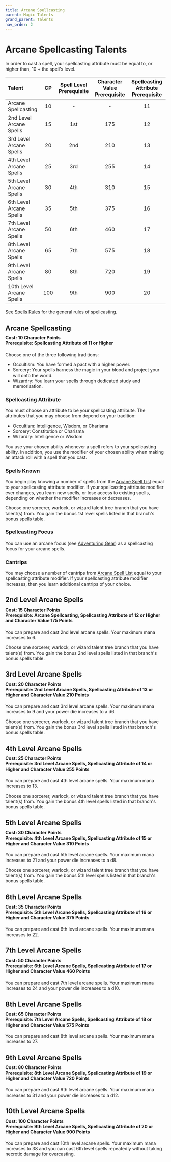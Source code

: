```yaml
---
title: Arcane Spellcasting
parent: Magic Talents
grand_parent: Talents
nav_order: 2
---
```


# Arcane Spellcasting Talents
In order to cast a spell, your spellcasting attribute must be equal to, or higher than, 10 + the spell's level.

| Talent | CP | Spell Level Prerequisite | Character Value Prerequisite | Spellcasting Attribute Prerequisite |
|:-------|:--:|:------------------------:|:----------------------------:|:-----------------------------------:|
| Arcane Spellcasting      | 10  | -   | -   | 11 |
| 2nd Level Arcane Spells  | 15  | 1st | 175 | 12 |
| 3rd Level Arcane Spells  | 20  | 2nd | 210 | 13 |
| 4th Level Arcane Spells  | 25  | 3rd | 255 | 14 |
| 5th Level Arcane Spells  | 30  | 4th | 310 | 15 |
| 6th Level Arcane Spells  | 35  | 5th | 375 | 16 |
| 7th Level Arcane Spells  | 50  | 6th | 460 | 17 |
| 8th Level Arcane Spells  | 65  | 7th | 575 | 18 |
| 9th Level Arcane Spells  | 80  | 8th | 720 | 19 |
| 10th Level Arcane Spells | 100 | 9th | 900 | 20 |

See [Spells Rules](https://stormchaserroleplaying.com/stormchaserRPG/Spellcasting/) for the general rules of spellcasting.

## Arcane Spellcasting

<div style="margin-top:-10px;"></div>

#### **Cost:** 10 Character Points<br>**Prerequisite:** Spellcasting Attribute of 11 or Higher
Choose one of the three following traditions:
* Occultism: You have formed a pact with a higher power.
* Sorcery: Your spells harness the magic in your blood and project your will onto the world.
* Wizardry: You learn your spells through dedicated study and memorisation.

### Spellcasting Attribute
You must choose an attribute to be your spellcasting attribute. The attributes that you may choose from depend on your tradition:
* Occultism: Intelligence, Wisdom, or Charisma
* Sorcery: Constitution or Charisma
* Wizardry: Intelligence or Wisdom

You use your chosen ability whenever a spell refers to your spellcasting ability. In addition, you use the modifier of your chosen ability when making an attack roll with a spell that you cast.

### Spells Known
You begin play knowing a number of spells from the [Arcane Spell List](https://stormchaserroleplaying.com/stormchaserRPG/Spells/Lists/Arcane/) equal to your spellcasting attribute modifier. If your spellcasting attribute modifier ever changes, you learn new spells, or lose access to existing spells, depending on whether the modifier increases or decreases.

Choose one sorcerer, warlock, or wizard talent tree branch that you have talent(s) from. You gain the bonus 1st level spells listed in that branch's bonus spells table.

### Spellcasting Focus
You can use an arcane focus (see [Adventuring Gear](https://stormchaserroleplaying.com/stormchaserRPG/Equipment/AdventuringGear/)) as a spellcasting focus for your arcane spells.

### Cantrips
You may choose a number of cantrips from [Arcane Spell List](https://stormchaserroleplaying.com/stormchaserRPG/Spells/Lists/Arcane/) equal to your spellcasting attribute modifier. If your spellcasting attribute modifier increases, then you learn additional cantrips of your choice.

## 2nd Level Arcane Spells

<div style="margin-top:-10px;"></div>

#### **Cost:** 15 Character Points<br>**Prerequisite:** Arcane Spellcasting, Spellcasting Attribute of 12 or Higher and Character Value 175 Points
You can prepare and cast 2nd level arcane spells. Your maximum mana increases to 6.

Choose one sorcerer, warlock, or wizard talent tree branch that you have talent(s) from. You gain the bonus 2nd level spells listed in that branch's bonus spells table.

## 3rd Level Arcane Spells

<div style="margin-top:-10px;"></div>

#### **Cost:** 20 Character Points<br>**Prerequisite:** 2nd Level Arcane Spells, Spellcasting Attribute of 13 or Higher and Character Value 210 Points
You can prepare and cast 3rd level arcane spells. Your maximum mana increases to 9 and your power die increases to a d6.

Choose one sorcerer, warlock, or wizard talent tree branch that you have talent(s) from. You gain the bonus 3rd level spells listed in that branch's bonus spells table.

## 4th Level Arcane Spells

<div style="margin-top:-10px;"></div>

#### **Cost:** 25 Character Points<br>**Prerequisite:** 3rd Level Arcane Spells, Spellcasting Attribute of 14 or Higher and Character Value 255 Points
You can prepare and cast 4th level arcane spells. Your maximum mana increases to 13.

Choose one sorcerer, warlock, or wizard talent tree branch that you have talent(s) from. You gain the bonus 4th level spells listed in that branch's bonus spells table.

## 5th Level Arcane Spells

<div style="margin-top:-10px;"></div>

#### **Cost:** 30 Character Points<br>**Prerequisite:** 4th Level Arcane Spells, Spellcasting Attribute of 15 or Higher and Character Value 310 Points
You can prepare and cast 5th level arcane spells. Your maximum mana increases to 21 and your power die increases to a d8.

Choose one sorcerer, warlock, or wizard talent tree branch that you have talent(s) from. You gain the bonus 5th level spells listed in that branch's bonus spells table.

## 6th Level Arcane Spells

<div style="margin-top:-10px;"></div>

#### **Cost:** 35 Character Points<br>**Prerequisite:** 5th Level Arcane Spells, Spellcasting Attribute of 16 or Higher and Character Value 375 Points
You can prepare and cast 6th level arcane spells. Your maximum mana increases to 22.

## 7th Level Arcane Spells

<div style="margin-top:-10px;"></div>

#### **Cost:** 50 Character Points<br>**Prerequisite:** 6th Level Arcane Spells, Spellcasting Attribute of 17 or Higher and Character Value 460 Points
You can prepare and cast 7th level arcane spells. Your maximum mana increases to 24 and your power die increases to a d10.

## 8th Level Arcane Spells

<div style="margin-top:-10px;"></div>

#### **Cost:** 65 Character Points<br>**Prerequisite:** 7th Level Arcane Spells, Spellcasting Attribute of 18 or Higher and Character Value 575 Points
You can prepare and cast 8th level arcane spells. Your maximum mana increases to 27.

## 9th Level Arcane Spells

<div style="margin-top:-10px;"></div>

#### **Cost:** 80 Character Points<br>**Prerequisite:** 8th Level Arcane Spells, Spellcasting Attribute of 19 or Higher and Character Value 720 Points
You can prepare and cast 9th level arcane spells. Your maximum mana increases to 31 and your power die increases to a d12.

## 10th Level Arcane Spells

<div style="margin-top:-10px;"></div>

#### **Cost:** 100 Character Points<br>**Prerequisite:** 9th Level Arcane Spells, Spellcasting Attribute of 20 or Higher and Character Value 900 Points
You can prepare and cast 10th level arcane spells. Your maximum mana increases to 38 and you can cast 6th level spells repeatedly without taking necrotic damage for overcasting.
